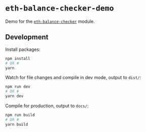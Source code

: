 # `eth-balance-checker-demo`

Demo for the [`eth-balance-checker`](https://github.com/wbobeirne/eth-balance-checker) module.

## Development

Install packages:

```bash
npm install
# OR #
yarn
```

Watch for file changes and compile in dev mode, output to `dist/`:
```bash
npm run dev
# OR #
yarn dev
```

Compile for production, output to `docs/`:
```bash
npm run build
# OR #
yarn build
```
